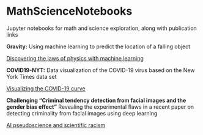 # MathScienceNotebooks
Jupyter notebooks for math and science exploration, along with publication links

**Gravity:** Using machine learning to predict the location of a falling object

[Discovering the laws of physics with machine learning](https://towardsdatascience.com/discovering-the-laws-of-physics-with-machine-learning-f2c2b5548fe)

**COVID19-NYT:** Data visualization of the COVID-19 virus based on the New York Times data set

[Visualizing the COVID-19 curve](https://towardsdatascience.com/visualizing-the-covid-19-curve-a5f99f4de43f)

**Challenging “Criminal tendency detection from facial images and the gender bias effect”** Revealing the experimental flaws in a recent paper on detecting criminality from facial images using deep learning

[AI pseudoscience and scientific racism](https://towardsdatascience.com/ai-pseudoscience-and-scientific-racism-693f1444c959)

